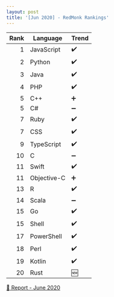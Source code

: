 ```yaml
---
layout: post
title: '[Jun 2020] - RedMonk Rankings'
---
```



| Rank | Language    | Trend             |
| ---: | ----------- | ------------------|
| 1    | JavaScript  |:heavy_check_mark: |
| 2    | Python      |:heavy_check_mark: |
| 3    | Java        |:heavy_check_mark: |
| 4    | PHP         |:heavy_check_mark: |
| 5    | C++         |:heavy_plus_sign:  |
| 5    | C#          |:heavy_minus_sign: |
| 7    | Ruby        |:heavy_check_mark: |
| 7    | CSS         |:heavy_check_mark: |
| 9    | TypeScript  |:heavy_check_mark: |
| 10   | C           |:heavy_minus_sign: |
| 11   | Swift       |:heavy_check_mark: |
| 11   | Objective-C |:heavy_plus_sign:  |
| 13   | R           |:heavy_check_mark: |
| 14   | Scala       |:heavy_minus_sign: |
| 15   | Go          |:heavy_check_mark: |
| 15   | Shell       |:heavy_check_mark: |
| 17   | PowerShell  |:heavy_check_mark: |
| 18   | Perl        |:heavy_check_mark: |
| 19   | Kotlin      |:heavy_check_mark: |
| 20   | Rust        |:new:              |

[:link: Report - June 2020](https://redmonk.com/sogrady/2020/07/27/language-rankings-6-20)